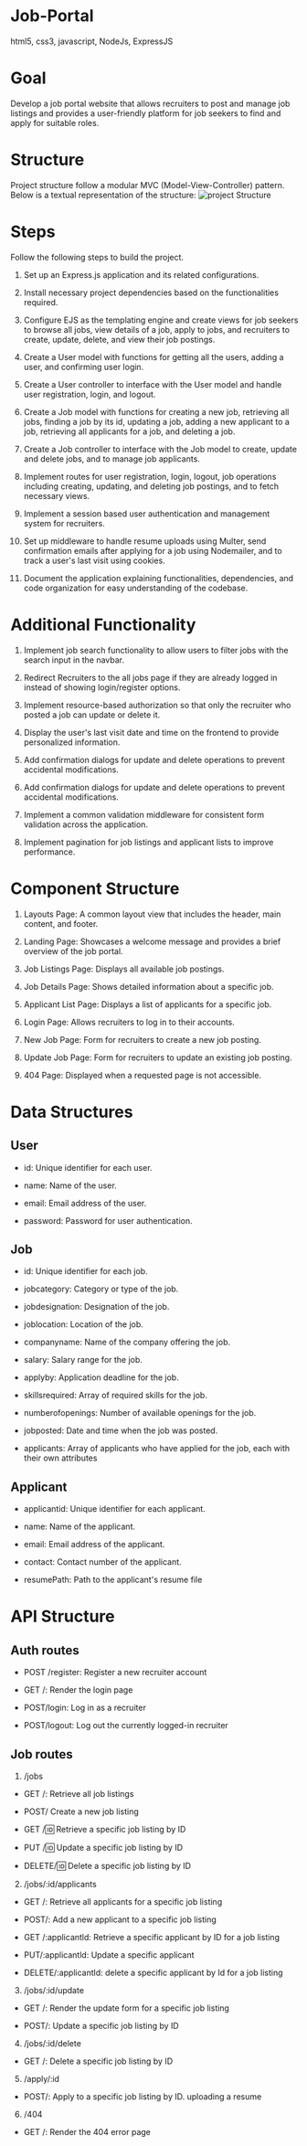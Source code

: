 # Job-Portal
 html5, css3, javascript, NodeJs, ExpressJS


# Goal
Develop a job portal website that allows recruiters to post and manage job listings and provides a user-friendly platform for job seekers to find and apply for suitable roles.


# Structure
Project structure follow a modular MVC (Model-View-Controller) pattern. Below is a textual representation of the structure:
![project Structure](./public/uploads/image.png)


# Steps
Follow the following steps to build the project.

1. Set up an Express.js application and its related configurations.

2. Install necessary project dependencies based on the functionalities required.

3. Configure EJS as the templating engine and create views for job seekers to browse all jobs, view details of a job, apply to jobs, and recruiters to create, update, delete, and view their job postings.

4. Create a User model with functions for getting all the users, adding a user, and confirming user login.

5. Create a User controller to interface with the User model and handle user registration, login, and logout.

6. Create a Job model with functions for creating a new job, retrieving all jobs, finding a job by its id, updating a job, adding a new applicant to a job, retrieving all applicants for a job, and deleting a job.

7. Create a Job controller to interface with the Job model to create, update and delete jobs, and to manage job applicants.

8. Implement routes for user registration, login, logout, job operations including creating, updating, and deleting job postings, and to fetch necessary views.

9. Implement a session based user authentication and management system for recruiters.

10. Set up middleware to handle resume uploads using Multer, send confirmation emails after applying for a job using Nodemailer, and to track a user's last visit using cookies.

11. Document the application explaining functionalities, dependencies, and code organization for easy understanding of the codebase.



# Additional Functionality

1. Implement job search functionality to allow users to filter jobs with the search input in the navbar.

2. Redirect Recruiters to the all jobs page if they are already logged in instead of showing login/register options.

3. Implement resource-based authorization so that only the recruiter who posted a job can update or delete it.

4. Display the user's last visit date and time on the frontend to provide personalized information.

5. Add confirmation dialogs for update and delete operations to prevent accidental modifications.

5. Add confirmation dialogs for update and delete operations to prevent accidental modifications.

6. Implement a common validation middleware for consistent form validation across the application.

7. Implement pagination for job listings and applicant lists to improve performance.



# Component Structure

1. Layouts Page: A common layout view that includes the header, main content, and footer.

2. Landing Page: Showcases a welcome message and provides a brief overview of the job portal.

3. Job Listings Page: Displays all available job postings.

4. Job Details Page: Shows detailed information about a specific job.

5. Applicant List Page: Displays a list of applicants for a specific job.

6. Login Page: Allows recruiters to log in to their accounts.

7. New Job Page: Form for recruiters to create a new job posting.

8. Update Job Page: Form for recruiters to update an existing job posting.

9. 404 Page: Displayed when a requested page is not accessible.



# Data Structures

## User

- id: Unique identifier for each user.

- name: Name of the user.

- email: Email address of the user.

- password: Password for user authentication.

## Job

- id: Unique identifier for each job.

- jobcategory: Category or type of the job.

- jobdesignation: Designation of the job.

- joblocation: Location of the job.

- companyname: Name of the company offering the job.

- salary: Salary range for the job.

- applyby: Application deadline for the job.

- skillsrequired: Array of required skills for the job.

- numberofopenings: Number of available openings for the job.

- jobposted: Date and time when the job was posted.

- applicants: Array of applicants who have applied for the job, each with their own attributes

## Applicant

- applicantid: Unique identifier for each applicant.

- name: Name of the applicant.

- email: Email address of the applicant.

- contact: Contact number of the applicant.

- resumePath: Path to the applicant's resume file




# API Structure

## Auth routes

- POST /register: Register a new recruiter account

- GET /: Render the login page

- POST/login: Log in as a recruiter

- POST/logout: Log out the currently logged-in recruiter

## Job routes

1. /jobs

- GET /: Retrieve all job listings

- POST/ Create a new job listing

- GET /:id: Retrieve a specific job listing by ID

- PUT /:id: Update a specific job listing by ID

- DELETE/:id: Delete a specific job listing by ID


2. /jobs/:id/applicants

- GET /: Retrieve all applicants for a specific job listing

- POST/: Add a new applicant to a specific job listing

- GET /:applicantld: Retrieve a specific applicant by ID for a job listing

- PUT/:applicantld: Update a specific applicant

- DELETE/:applicantld: delete a specific applicant by Id for a job listing

3. /jobs/:id/update

- GET /: Render the update form for a specific job listing

- POST/: Update a specific job listing by ID

4. /jobs/:id/delete

- GET /: Delete a specific job listing by ID

5. /apply/:id

- POST/: Apply to a specific job listing by ID. uploading a resume

6. /404

- GET /: Render the 404 error page